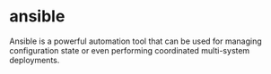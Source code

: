 # ansible
Ansible is a powerful automation tool that can be used for managing configuration state or even performing coordinated multi-system deployments. 
